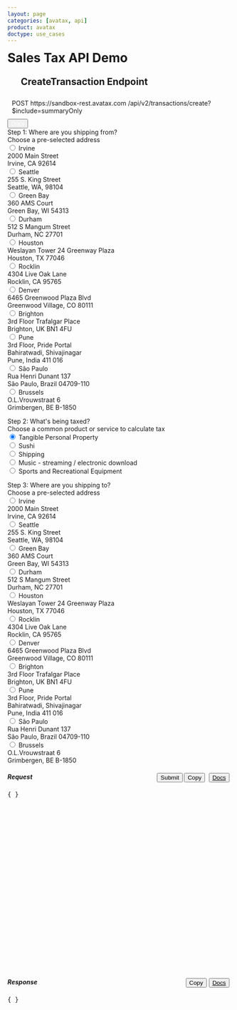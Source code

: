 ```yaml
---
layout: page
categories: [avatax, api]
product: avatax
doctype: use_cases
---
```



<script type='text/javascript'>
    var map;   

    const infoboxTemplate = `
        <div class="demo-infobox">
            <h4>Getting Started</h4>
            <p>
                Calculating sales tax is time consuming and painful, but it doesn\'t have to be. Avalara\'s sales tax API automates the process for you! All you need to do to start making quick calculations is choose a product or service and where you\'re shipping from and to. Tinker with the options on the left, click "Submit" and watch the magic happen!
            </p>
        </div>
    `;

    function displayToolTip(center) {

        //Create an infobox that will render in the center of the map.
        const infobox = new Microsoft.Maps.Infobox(center, {
            htmlContent: infoboxTemplate,
        });

        //Assign the infobox to a map instance.
        infobox.setMap(map);
    }

    function GetMapWithLine(destLat, destLong, srcLat, srcLong) { 
        let center;
        let destLocation;

        //Default map
        if(destLat == null || destLong == null) { 
            // destLat = 33.6846603698176; 
            // destLong = -117.850629887389; 
            map = new Microsoft.Maps.Map('#myMap', {zoom: 0}); 
            center = map.getCenter();
            //displayToolTip(center);
            return;
        }  
        
        

        //Single location layer (pushpin) 
        if(srcLat == null || srcLong == null) { 
            destLocation  = new Microsoft.Maps.Location(destLat, destLong);         
            map = new Microsoft.Maps.Map('#myMap', {center: destLocation}); 
            var layer = new Microsoft.Maps.Layer("MyPushpinLayer1");
            layer.add(new Microsoft.Maps.Pushpin(destLocation));
            map.entities.push(layer);
            center = map.getCenter();
            //displayToolTip(center);

            //Exit out since it is a single location.
            return; 
        }

        //Source and destination layer (polyline) 
        center = new Microsoft.Maps.Location(Number(destLat) - Number(srcLat), Number(destLong) - Number(srcLong));

        map = new Microsoft.Maps.Map('#myMap', {center: center});
        let srcLocation = new Microsoft.Maps.Location(srcLat, srcLong);
        destLocation = new Microsoft.Maps.Location(destLat, destLong);
        //center = map.getCenter();
        var coords = [srcLocation, destLocation];
        var line = new Microsoft.Maps.Polyline(coords, {strokeColor: 'orange', strokeThickness: 3});
        map.entities.push(line);
        // displayToolTip(center);
    } 
</script>
<script type='text/javascript' src='https://www.bing.com/api/maps/mapcontrol?callback=GetMapWithLine&key=Ahgp_E6MHtyMYBJPCllMKTwJk7Indytl8hVm-Boe6mbyWbcyZvVBUePMDP5OLeiH' async defer></script>


<!-- page header -->
<div class="row">
    <div class="col-md-3">
        <h1 style="margin-top:0;">Sales Tax API Demo</h1>
    </div>
    <div class="col-md-9">
        <h2 id="demo-endpoint-header" style="display:inline-block;margin-top:0;padding-top:5px;padding-left:30px">CreateTransaction Endpoint</h2>
        <div id="demo-endpoint-contents" style="margin: 10px;display:inline-block;">
            <div class="code-snippet-plaintext" style="display: inline;" id="console-method">POST</div>
            <div class="code-snippet-plaintext" style="display: inline;" id="console-server">https://sandbox-rest.avatax.com</div>
            <div class="code-snippet-plaintext" style="display: inline;" id="console-path">/api/v2/transactions/create?$include=summaryOnly</div>
        </div>
        <button class="btn btn-primary" style="display:inline;">
            <a href="https://developer.avalara.com/api-reference/avatax/rest/v2/methods/Transactions/CreateTransaction/" style="color:white;text-decoration:none;" target="_blank">
                <i class="glyphicon glyphicon-list-alt"></i> 
                Docs
            </a>
        </button>
    </div>
</div>
<!-- <div class="row">
    <div class="col-md-7" style="padding-left:0;">
        <div class="col-md-4" style="padding-left:0;">
            <h3>Shortcuts</h3>
        </div>
        <div class="col-md-8" style="padding-left:5px;">
            <h3>API Details</h3>
        </div>
    </div>
    <div class="col-md-5">
        <h3>Map Details</h3>
    </div>
</div> -->
<!-- demo container -->
 <div class="row">
    <!-- shortcuts & api details container -->
    <div class="col-md-7">
        <div class="row">
            <!-- Shortcuts -->
            <div class="col-md-4" id="demo-shortcuts">
                <!-- destination address -->
                <div class="row">
                    <div class="demo-label-container">
                        <span class="demo-shortcut-desc">Step 1: Where are you shipping from?</span>
                        <br>Choose a pre-selected address
                    </div>
                    <form id="dropdown-dest-addresses" onChange="fillWithSampleData();" class="demo-form">
                        <label class="demo-label-container">
                            <input name="address" type="radio" value="2000 Main Street,Irvine,CA,US,92614" lat="33.6846603698176" long="-117.850629887389"  class="demo-radio"/> 
                            <span class="demo-label"> Irvine</span>
                            <br>
                            <i class="glyphicon glyphicon-map-marker demo-city-marker"></i> 2000 Main Street
                            <br>
                            <span class="demo-city-zip">Irvine, CA 92614</span>
                        </label>
                        <br>
                        <label class="demo-label-container">
                            <input name="address" type="radio" value="255 S. King Street,Seattle,WA,US,98104" lat="47.598100-122.331206" long="-122.331206"  class="demo-radio"/> 
                            <span class="demo-label"> Seattle</span>
                            <br>
                            <i class="glyphicon glyphicon-map-marker demo-city-marker"></i> 255 S. King Street
                            <br>
                            <span class="demo-city-zip">Seattle, WA, 98104</span>
                        </label>
                        <br> 
                        <label class="demo-label-container">
                            <input name="address" type="radio" value="360 AMS Court,Green Bay,WI,US,54313"  
                            lat="44.550886" long="-88.100548"  class="demo-radio"> 
                            <span class="demo-label"> Green Bay</span>
                            <br>
                            <i class="glyphicon glyphicon-map-marker demo-city-marker"></i> 360 AMS Court
                            <br>
                            <span class="demo-city-zip">Green Bay, WI 54313</span>
                        </label>
                        <br>
                        <label class="demo-label-container">
                            <input name="address" type="radio" value="512 S Mangum Street,Durham,NC,US,27701" 
                            lat="35.991727" long="-78.902647"  class="demo-radio"/> 
                            <span class="demo-label"> Durham</span>
                            <br>
                            <i class="glyphicon glyphicon-map-marker demo-city-marker"></i> 512 S Mangum Street
                            <br>
                            <span class="demo-city-zip">Durham, NC 27701</span>
                        </label>
                        <br>
                        <label class="demo-label-container">
                            <input name="address" type="radio" value="Weslayan Tower 24 Greenway Plaza,Houston,TX,US,77046" 
                            lat="29.729903" long="-95.440863"  class="demo-radio"/> 
                            <span class="demo-label"> Houston</span>
                            <br>
                            <i class="glyphicon glyphicon-map-marker demo-city-marker"></i> Weslayan Tower 24 Greenway Plaza
                            <br>
                            <span class="demo-city-zip">Houston, TX 77046</span>
                        </label>
                        <br>
                        <label class="demo-label-container">
                            <input name="address" type="radio" value="4304 Live Oak Lane,Rocklin,CA,US,95765" 
                            lat="38.821517" long="-121.243897"  class="demo-radio"/> 
                            <span class="demo-label"> Rocklin</span>
                            <br>
                            <i class="glyphicon glyphicon-map-marker demo-city-marker"></i> 4304 Live Oak Lane
                            <br>
                            <span class="demo-city-zip">Rocklin, CA 95765</span>
                        </label>
                        <br>
                        <label class="demo-label-container">
                            <input name="address" type="radio" value="6465 Greenwood Plaza Blvd,Greenwood Village,CO,US,80111" lat="39.599445" long="-104.896804"  class="demo-radio"/> 
                            <span class="demo-label"> Denver</span>
                            <br>
                            <i class="glyphicon glyphicon-map-marker demo-city-marker"></i> 6465 Greenwood Plaza Blvd
                            <br>
                            <span class="demo-city-zip">Greenwood Village, CO 80111</span>
                        </label>
                        <br>
                        <!-- international addresses -->
                        <label class="demo-label-container">
                            <input name="address" type="radio" value="3rd Floor Trafalgar Place,Brighton,Brighton and Hove,UK,BN1 4FU" lat="50.828746" long="-0.139584"  class="demo-radio"/> 
                            <span class="demo-label"> Brighton</span>
                            <br>
                            <i class="glyphicon glyphicon-map-marker demo-city-marker"></i> 3rd Floor Trafalgar Place
                            <br>
                            <span class="demo-city-zip">Brighton, UK BN1 4FU</span>
                        </label>
                        <br>
                        <label class="demo-label-container">
                            <input name="address" type="radio" value="Bahiratwadi Shivajinagar,Pune,Maharashtra,India,411 016" 
                            lat="18.533946" long="73.827597"  class="demo-radio"/> 
                            <span class="demo-label"> Pune</span>
                            <br>
                            <i class="glyphicon glyphicon-map-marker demo-city-marker"></i> 3rd Floor, Pride Portal 
                            <br>
                            <span class="demo-city-zip">Bahiratwadi, Shivajinagar</span>
                            <br>
                            <span class="demo-city-zip">Pune, India 411 016</span>
                        </label>
                        <br>
                        <label class="demo-label-container">
                            <input name="address" type="radio" value="Rua Henri Dunant 137,São Paulo,SP,Brazil,04709-110" 
                            lat="-23.633102" long="-46.695348"  class="demo-radio"/> 
                            <span class="demo-label"> São Paulo</span>
                            <br>
                            <i class="glyphicon glyphicon-map-marker demo-city-marker"></i> Rua Henri Dunant 137
                            <br>
                            <span class="demo-city-zip">São Paulo, Brazil 04709-110</span>
                        </label>
                        <br>
                        <label class="demo-label-container">
                            <input name="address" type="radio" value="O.L.Vrouwstraat 6,Grimbergen,Belgium Grimbergen,BE,B-1850" 
                            lat="50.932458" long="4.372408"  class="demo-radio"/> 
                            <span class="demo-label"> Brussels</span>
                            <br>
                            <i class="glyphicon glyphicon-map-marker demo-city-marker"></i> O.L.Vrouwstraat 6
                            <br>
                            <span class="demo-city-zip">Grimbergen, BE B-1850</span>
                        </label>
                    </form>
                </div>
                <!-- products -->
                <div class="row">
                    <div class="demo-label-container">
                        <span class="demo-shortcut-desc">Step 2: What's being taxed?</span>
                        <br>Choose a common product or service to calculate tax
                    </div>
                    <form id="dropdown-products" onChange="fillWithSampleData();" class="demo-form"> 
                        <label class="demo-label demo-label-container">
                            <input value="P0000000" name="product" type="radio" description="Tangible Personal Property" checked  class="demo-radio"/> 
                            <span class="demo-label"> Tangible Personal Property</span>
                        </label>
                        <br>
                        <label class="demo-label demo-label-container">
                            <input value="PF160024" name="product" type="radio" description="Sushi"  class="demo-radio"/> 
                            <span class="demo-label"> Sushi</span>
                        </label>
                        <br>
                        <label class="demo-label demo-label-container">
                            <input value="FR010000" name="product" type="radio" description="Shipping"  class="demo-radio"/> 
                            <span class="demo-label"> Shipping</span>
                        </label>
                        <br>
                        <label class="demo-label demo-label-container">
                            <input value="DM040200" name="product" type="radio" description="Music - streaming / electronic download"  class="demo-radio"/> 
                            <span class="demo-label"> Music - streaming / electronic download</span>
                        </label>
                        <br>
                        <label class="demo-label demo-label-container">
                            <input value="PC040400" name="product" type="radio" description="Sports and Recreational Equipment" class="" /> 
                            <span class="demo-label"> Sports and Recreational Equipment</span>
                        </label>
                        <br>
                    </form>  
                </div>
                <!-- source address-->
                <div class="row">
                    <div class="demo-label-container">
                        <span class="demo-shortcut-desc">Step 3: Where are you shipping to?</span>
                        <br>Choose a pre-selected address
                    </div>
                    <form id="dropdown-src-addresses" onChange="fillWithSampleData();" class="demo-form">
                        <label class="demo-label-container">
                            <input name="srcAddress" type="radio" value="2000 Main Street,Irvine,CA,US,92614" 
                            lat="33.6846603698176" long="-117.850629887389"  class="demo-radio"/> 
                            <span class="demo-label"> Irvine</span>
                            <br>
                            <i class="glyphicon glyphicon-map-marker demo-city-marker"></i> 2000 Main Street
                            <br>
                            <span class="demo-city-zip">Irvine, CA 92614</span>
                        </label>
                        <br>
                        <label class="demo-label-container">
                            <input name="srcAddress" type="radio" value="255 S. King Street,Seattle,WA,US,98104" 
                            lat="47.598100-122.331206" long="-122.331206"  class="demo-radio"/> 
                            <span class="demo-label"> Seattle</span>
                            <br>
                            <i class="glyphicon glyphicon-map-marker demo-city-marker"></i> 255 S. King Street
                            <br>
                            <span class="demo-city-zip">Seattle, WA, 98104</span>
                        </label>
                        <br> 
                        <label class="demo-label-container">
                            <input name="srcAddress" type="radio" value="360 AMS Court,Green Bay,WI,US,54313"  
                            lat="44.550886" long="-88.100548"  class="demo-radio"> 
                            <span class="demo-label"> Green Bay</span>
                            <br>
                            <i class="glyphicon glyphicon-map-marker demo-city-marker"></i> 360 AMS Court
                            <br>
                            <span class="demo-city-zip">Green Bay, WI 54313</span>
                        </label>
                        <br>
                        <label class="demo-label-container">
                            <input name="srcAddress" type="radio" value="512 S Mangum Street,Durham,NC,US,27701" 
                            lat="35.991727" long="-78.902647"  class="demo-radio"/> 
                            <span class="demo-label"> Durham</span>
                            <br>
                            <i class="glyphicon glyphicon-map-marker demo-city-marker"></i> 512 S Mangum Street
                            <br>
                            <span class="demo-city-zip">Durham, NC 27701</span>
                        </label>
                        <br>
                        <label class="demo-label-container">
                            <input name="srcAddress" type="radio" value="Weslayan Tower 24 Greenway Plaza,Houston,TX,US,77046" 
                            lat="29.729903" long="-95.440863"  class="demo-radio"/> 
                            <span class="demo-label"> Houston</span>
                            <br>
                            <i class="glyphicon glyphicon-map-marker demo-city-marker"></i> Weslayan Tower 24 Greenway Plaza
                            <br>
                            <span class="demo-city-zip">Houston, TX 77046</span>
                        </label>
                        <br>
                        <label class="demo-label-container">
                            <input name="srcAddress" type="radio" value="4304 Live Oak Lane,Rocklin,CA,US,95765" 
                            lat="38.821517" long="-121.243897"  class="demo-radio"/> 
                            <span class="demo-label"> Rocklin</span>
                            <br>
                            <i class="glyphicon glyphicon-map-marker demo-city-marker"></i> 4304 Live Oak Lane
                            <br>
                            <span class="demo-city-zip">Rocklin, CA 95765</span>
                        </label>
                        <br>
                        <label class="demo-label-container">
                            <input name="srcAddress" type="radio" value="6465 Greenwood Plaza Blvd,Greenwood Village,CO,US,80111" lat="39.599445" long="-104.896804"  class="demo-radio"/> 
                            <span class="demo-label"> Denver</span>
                            <br>
                            <i class="glyphicon glyphicon-map-marker demo-city-marker"></i> 6465 Greenwood Plaza Blvd
                            <br>
                            <span class="demo-city-zip">Greenwood Village, CO 80111</span>
                        </label>
                        <br>
                        <!-- international addresses -->
                        <label class="demo-label-container">
                            <input name="srcAddress" type="radio" value="3rd Floor Trafalgar Place,Brighton,Brighton and Hove,UK,BN1 4FU" lat="50.828746" long="-0.139584"  class="demo-radio"/> 
                            <span class="demo-label"> Brighton</span>
                            <br>
                            <i class="glyphicon glyphicon-map-marker demo-city-marker"></i> 3rd Floor Trafalgar Place
                            <br>
                            <span class="demo-city-zip">Brighton, UK BN1 4FU</span>
                        </label>
                        <br>
                        <label class="demo-label-container">
                            <input name="srcAddress" type="radio" value="Bahiratwadi Shivajinagar,Pune,Maharashtra,India,411 016" 
                            lat="18.533946" long="73.827597"  class="demo-radio"/> 
                            <span class="demo-label"> Pune</span>
                            <br>
                            <i class="glyphicon glyphicon-map-marker demo-city-marker"></i> 3rd Floor, Pride Portal 
                            <br>
                            <span class="demo-city-zip">Bahiratwadi, Shivajinagar</span>
                            <br>
                            <span class="demo-city-zip">Pune, India 411 016</span>
                        </label>
                        <br>
                        <label class="demo-label-container">
                            <input name="srcAddress" type="radio" value="Rua Henri Dunant 137,São Paulo,SP,Brazil,04709-110" 
                            lat="-23.633102" long="-46.695348"  class="demo-radio"/> 
                            <span class="demo-label"> São Paulo</span>
                            <br>
                            <i class="glyphicon glyphicon-map-marker demo-city-marker"></i> Rua Henri Dunant 137
                            <br>
                            <span class="demo-city-zip">São Paulo, Brazil 04709-110</span>
                        </label>
                        <br>
                        <label class="demo-label-container">
                            <input name="srcAddress" type="radio" value="O.L.Vrouwstraat 6,Grimbergen,Belgium Grimbergen,BE,B-1850" 
                            lat="50.932458" long="4.372408"  class="demo-radio"/> 
                            <span class="demo-label"> Brussels</span>
                            <br>
                            <i class="glyphicon glyphicon-map-marker demo-city-marker"></i> O.L.Vrouwstraat 6
                            <br>
                            <span class="demo-city-zip">Grimbergen, BE B-1850</span>
                        </label>
                    </form>
                </div> 
            </div>
            <!-- end shortcut / start API details  -->
            <div class="col-md-8" id="demo-api-details">
                <!-- request output -->
                <div class="console-req-container api-console-output row" id="demo-console-req" >
                    <h5 class="console-output-header">Request
                        <div style="float:right;">
                            <button class="btn btn-primary" type="button" onClick="ApiRequest();" style="display:inline;">Submit</button>
                            <button class="btn btn-link" type="submit" onClick="copyToClipboard('#demo-console-input');" style="color:#000000;margin-right:5px;display:inline;">
                                <i class="glyphicon glyphicon-copy"></i>Copy
                            </button>
                            <button class="btn btn-link" style="display:inline;color:#000000;margin-right:5px;">
                                <a href="https://developer.avalara.com/api-reference/avatax/rest/v2/models/CreateTransactionModel/" style="color:#000000;" target="_blank">
                                    <i class="glyphicon glyphicon-list-alt"></i> 
                                    Docs
                                </a>
                            </button>
                        </div>
                    </h5>
                    <div class="code-snippet reqScroll" id="demo-console-req" style="height:400px;">
                        <pre id="demo-console-input">{ }</pre>
                    </div>
                </div>
                <!-- response output -->
                <div class="row console-res-container api-console-output" id="demo-console-res">
                    <h5 class="console-output-header col-md-12">Response
                        <div style="float:right;">
                            <button class="btn btn-link" type="submit" onClick="copyToClipboard('#demo-console-output');" style="color:#000000;margin-right:5px;">
                                <i class="glyphicon glyphicon-copy"></i>Copy
                            </button>
                            <button class="btn btn-link" style="float:right;color:#000000;margin-right:5px;">
                                <a href="https://developer.avalara.com/api-reference/avatax/rest/v2/models/TransactionModel/" style="color:#000000;" target="_blank">
                                    <i class="glyphicon glyphicon-list-alt"></i> 
                                    Docs
                                </a>
                            </button>
                        </div>
                    </h5>
                    <div class="code-snippet respScroll" style="height:400px;">
                        <div class="loading-pulse" style="display: none;"></div>
                        <pre id="demo-console-output">{ }</pre>
                    </div>
                </div>  
            </div>
            <!-- end api details -->
        </div>
    </div>
    <!-- map container -->
    <div class="col-md-5">
        <div id="myMap"></div>
    </div>
 </div>
 <!-- end demo container -->